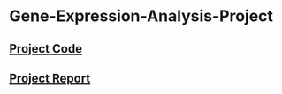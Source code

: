 # Gene-Expression-Analysis-Project
## [Project Code](https://colab.research.google.com/drive/1H5h8SE81VHLBebmaN5ZppS3MgYLbXnhS?usp=sharing)
## [Project Report](https://docs.google.com/document/d/1Z-6b-gMOwuYj3z23w6n1fa7wI4TbhQczHt4jumNr7ws/edit?usp=sharing)
